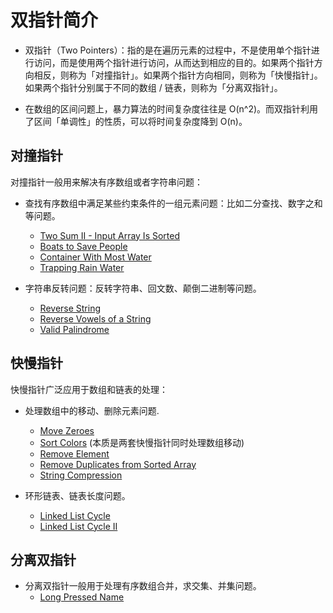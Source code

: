 # 双指针简介

- 双指针（Two Pointers）：指的是在遍历元素的过程中，不是使用单个指针进行访问，而是使用两个指针进行访问，从而达到相应的目的。如果两个指针方向相反，则称为「对撞指针」。如果两个指针方向相同，则称为「快慢指针」。如果两个指针分别属于不同的数组 / 链表，则称为「分离双指针」。

- 在数组的区间问题上，暴力算法的时间复杂度往往是 O(n^2)。而双指针利用了区间「单调性」的性质，可以将时间复杂度降到 O(n)。

## 对撞指针

对撞指针一般用来解决有序数组或者字符串问题：

- 查找有序数组中满足某些约束条件的一组元素问题：比如二分查找、数字之和等问题。

  - [Two Sum II - Input Array Is Sorted](https://leetcode.com/problems/two-sum-ii-input-array-is-sorted/)
  - [Boats to Save People](https://leetcode.com/problems/boats-to-save-people/)
  - [Container With Most Water](https://leetcode.com/problems/container-with-most-water/)
  - [Trapping Rain Water](https://leetcode.com/problems/trapping-rain-water/)

- 字符串反转问题：反转字符串、回文数、颠倒二进制等问题。
  - [Reverse String](https://leetcode.com/problems/reverse-string/)
  - [Reverse Vowels of a String](https://leetcode.com/problems/reverse-vowels-of-a-string/)
  - [Valid Palindrome](https://leetcode.com/problems/valid-palindrome/)

## 快慢指针

快慢指针广泛应用于数组和链表的处理：

- 处理数组中的移动、删除元素问题.

  - [Move Zeroes](https://leetcode.com/problems/move-zeroes/)
  - [Sort Colors](https://leetcode.com/problems/sort-colors/) (本质是两套快慢指针同时处理数组移动)
  - [Remove Element](https://leetcode.com/problems/remove-element/)
  - [Remove Duplicates from Sorted Array](https://leetcode.com/problems/remove-duplicates-from-sorted-array/)
  - [String Compression](https://leetcode.com/problems/string-compression/)

- 环形链表、链表长度问题。
  - [Linked List Cycle](https://leetcode.com/problems/linked-list-cycle/)
  - [Linked List Cycle II](https://leetcode.com/problems/linked-list-cycle-ii/)

## 分离双指针

- 分离双指针一般用于处理有序数组合并，求交集、并集问题。
  - [Long Pressed Name](https://leetcode.com/problems/long-pressed-name/)

